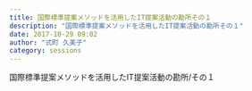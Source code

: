 ```yaml
---
title: 国際標準提案メソッドを活用したIT提案活動の勘所その１
description: "国際標準提案メソッドを活用したIT提案活動の勘所その１"
date: 2017-10-29 09:02
author: "式町 久美子"
category: sessions
---
```

国際標準提案メソッドを活用したIT提案活動の勘所/その１